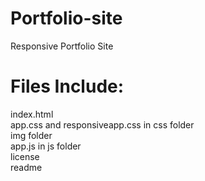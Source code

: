 # Portfolio-site
Responsive Portfolio Site

# Files Include:
index.html  
app.css and responsiveapp.css in css folder  
img folder  
app.js in js folder  
license  
readme  